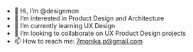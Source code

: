 - 👋 Hi, I’m @designmon
- 👀 I’m interested in Product Design and Architecture
- 🌱 I’m currently learning UX Design
- 💞️ I’m looking to collaborate on UX Product Design projects
- 📫 How to reach me: 7monika.p@gmail.com

<!---
tortortormonitor/tortortormonitor is a ✨ special ✨ repository because its `README.md` (this file) appears on your GitHub profile.
You can click the Preview link to take a look at your changes.
--->
